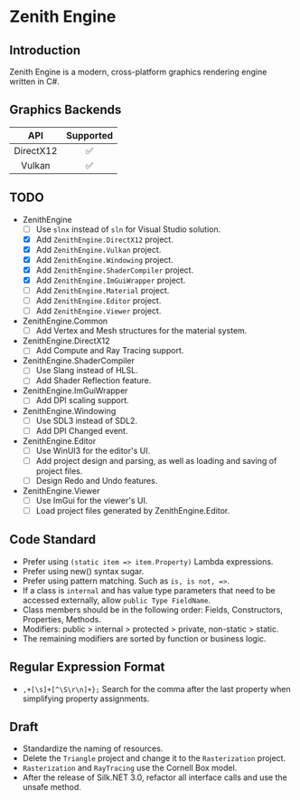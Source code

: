 ﻿# Zenith Engine

## Introduction
Zenith Engine is a modern, cross-platform graphics rendering engine written in C#.

## Graphics Backends
| API       | Supported |
| :-:       | :-------: |
| DirectX12 | ✅ |
| Vulkan    | ✅ |

## TODO
- ZenithEngine
	- [ ] Use `slnx` instead of `sln` for Visual Studio solution.
	- [x] Add `ZenithEngine.DirectX12` project.
	- [x] Add `ZenithEngine.Vulkan` project.
	- [x] Add `ZenithEngine.Windowing` project.
	- [x] Add `ZenithEngine.ShaderCompiler` project.
	- [x] Add `ZenithEngine.ImGuiWrapper` project.
	- [ ] Add `ZenithEngine.Material` project.
	- [ ] Add `ZenithEngine.Editor` project.
	- [ ] Add `ZenithEngine.Viewer` project.

- ZenithEngine.Common
	- [ ] Add Vertex and Mesh structures for the material system.

- ZenithEngine.DirectX12
	- [ ] Add Compute and Ray Tracing support.

- ZenithEngine.ShaderCompiler
	- [ ] Use Slang instead of HLSL.
	- [ ] Add Shader Reflection feature.

- ZenithEngine.ImGuiWrapper
	- [ ] Add DPI scaling support.

- ZenithEngine.Windowing
	- [ ] Use SDL3 instead of SDL2.
	- [ ] Add DPI Changed event.

- ZenithEngine.Editor
	- [ ] Use WinUI3 for the editor's UI. 
	- [ ] Add project design and parsing, as well as loading and saving of project files.
	- [ ] Design Redo and Undo features.

- ZenithEngine.Viewer
	- [ ] Use ImGui for the viewer's UI.
	- [ ] Load project files generated by ZenithEngine.Editor.

## Code Standard
- Prefer using `(static item => item.Property)` Lambda expressions.
- Prefer using new() syntax sugar.
- Prefer using pattern matching. Such as `is, is not, =>`.
- If a class is `internal` and has value type parameters that need to be accessed externally, allow `public Type FieldName`.
- Class members should be in the following order: Fields, Constructors, Properties, Methods.
- Modifiers: public > internal > protected > private, non-static > static.
- The remaining modifiers are sorted by function or business logic.

## Regular Expression Format
- `,+[\s]+[^\S\r\n]+};` Search for the comma after the last property when simplifying property assignments.

## Draft
- Standardize the naming of resources.
- Delete the `Triangle` project and change it to the `Rasterization` project.
- `Rasterization` and `RayTracing` use the Cornell Box model.
- After the release of Silk.NET 3.0, refactor all interface calls and use the unsafe method.